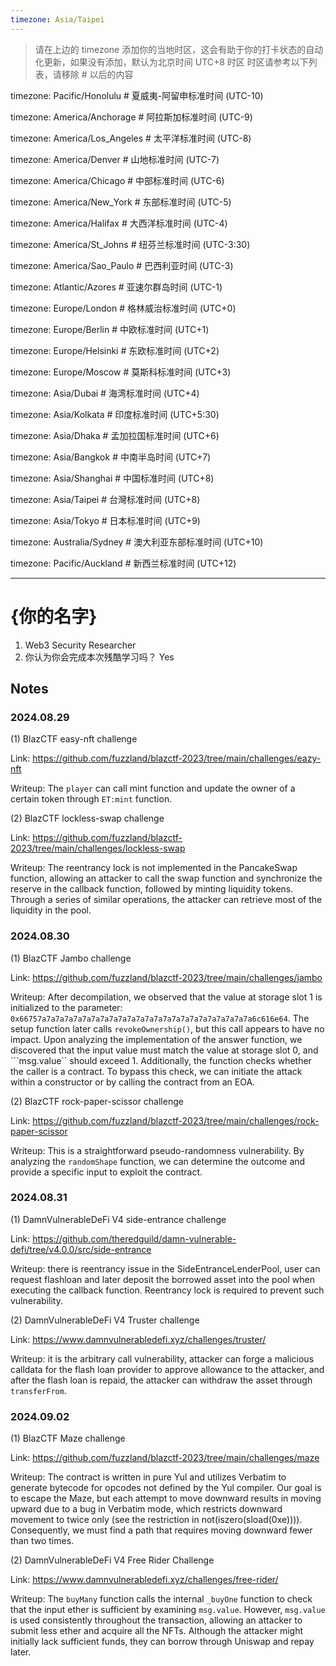 ```yaml
---
timezone: Asia/Taipei
---
```


> 请在上边的 timezone 添加你的当地时区，这会有助于你的打卡状态的自动化更新，如果没有添加，默认为北京时间 UTC+8 时区
> 时区请参考以下列表，请移除 # 以后的内容

timezone: Pacific/Honolulu # 夏威夷-阿留申标准时间 (UTC-10)

timezone: America/Anchorage # 阿拉斯加标准时间 (UTC-9)

timezone: America/Los_Angeles # 太平洋标准时间 (UTC-8)

timezone: America/Denver # 山地标准时间 (UTC-7)

timezone: America/Chicago # 中部标准时间 (UTC-6)

timezone: America/New_York # 东部标准时间 (UTC-5)

timezone: America/Halifax # 大西洋标准时间 (UTC-4)

timezone: America/St_Johns # 纽芬兰标准时间 (UTC-3:30)

timezone: America/Sao_Paulo # 巴西利亚时间 (UTC-3)

timezone: Atlantic/Azores # 亚速尔群岛时间 (UTC-1)

timezone: Europe/London # 格林威治标准时间 (UTC+0)

timezone: Europe/Berlin # 中欧标准时间 (UTC+1)

timezone: Europe/Helsinki # 东欧标准时间 (UTC+2)

timezone: Europe/Moscow # 莫斯科标准时间 (UTC+3)

timezone: Asia/Dubai # 海湾标准时间 (UTC+4)

timezone: Asia/Kolkata # 印度标准时间 (UTC+5:30)

timezone: Asia/Dhaka # 孟加拉国标准时间 (UTC+6)

timezone: Asia/Bangkok # 中南半岛时间 (UTC+7)

timezone: Asia/Shanghai # 中国标准时间 (UTC+8)

timezone: Asia/Taipei # 台灣标准时间 (UTC+8)

timezone: Asia/Tokyo # 日本标准时间 (UTC+9)

timezone: Australia/Sydney # 澳大利亚东部标准时间 (UTC+10)

timezone: Pacific/Auckland # 新西兰标准时间 (UTC+12)

---

# {你的名字}

1. Web3 Security Researcher
2. 你认为你会完成本次残酷学习吗？ Yes

## Notes

<!-- Content_START -->

### 2024.08.29

(1) BlazCTF easy-nft challenge

Link: https://github.com/fuzzland/blazctf-2023/tree/main/challenges/eazy-nft

Writeup: The `player` can call mint function and update the owner of a certain token through `ET:mint` function.

(2) BlazCTF lockless-swap challenge

Link: https://github.com/fuzzland/blazctf-2023/tree/main/challenges/lockless-swap

Writeup: The reentrancy lock is not implemented in the PancakeSwap function, allowing an attacker to call the swap function and synchronize the reserve in the callback function, followed by minting liquidity tokens. Through a series of similar operations, the attacker can retrieve most of the liquidity in the pool.

### 2024.08.30

(1) BlazCTF Jambo challenge

Link: https://github.com/fuzzland/blazctf-2023/tree/main/challenges/jambo

Writeup: After decompilation, we observed that the value at storage slot 1 is initialized to the parameter: ```0x66757a7a7a7a7a7a7a7a7a7a7a7a7a7a7a7a7a7a7a7a7a7a7a7a6c616e64```. The setup function later calls ```revokeOwnership()```, but this call appears to have no impact. Upon analyzing the implementation of the answer function, we discovered that the input value must match the value at storage slot 0, and ```msg.value`` should exceed 1. Additionally, the function checks whether the caller is a contract. To bypass this check, we can initiate the attack within a constructor or by calling the contract from an EOA.

(2) BlazCTF rock-paper-scissor challenge

Link: https://github.com/fuzzland/blazctf-2023/tree/main/challenges/rock-paper-scissor

Writeup: This is a straightforward pseudo-randomness vulnerability. By analyzing the `randomShape` function, we can determine the outcome and provide a specific input to exploit the contract.

### 2024.08.31

(1) DamnVulnerableDeFi V4 side-entrance challenge

Link: https://github.com/theredguild/damn-vulnerable-defi/tree/v4.0.0/src/side-entrance

Writeup: there is reentrancy issue in the SideEntranceLenderPool, user can request flashloan and later deposit the borrowed asset into the pool when executing the callback function. Reentrancy lock is required to prevent such vulnerability.

(2) DamnVulnerableDeFi V4 Truster challenge

Link: https://www.damnvulnerabledefi.xyz/challenges/truster/

Writeup: it is the arbitrary call vulnerability, attacker can forge a malicious calldata for the flash loan provider to approve allowance to the attacker, and after the flash loan is repaid, the attacker can withdraw the asset through `transferFrom`.

### 2024.09.02

(1) BlazCTF Maze challenge

Link: https://github.com/fuzzland/blazctf-2023/tree/main/challenges/maze

Writeup: The contract is written in pure Yul and utilizes Verbatim to generate bytecode for opcodes not defined by the Yul compiler. Our goal is to escape the Maze, but each attempt to move downward results in moving upward due to a bug in Verbatim mode, which restricts downward movement to twice only (see the restriction in not(iszero(sload(0xe)))). Consequently, we must find a path that requires moving downward fewer than two times.

(2) DamnVulnerableDeFi V4 Free Rider Challenge

Link: https://www.damnvulnerabledefi.xyz/challenges/free-rider/

Writeup: The `buyMany` function calls the internal `_buyOne` function to check that the input ether is sufficient by examining `msg.value`. However, `msg.value` is used consistently throughout the transaction, allowing an attacker to submit less ether and acquire all the NFTs. Although the attacker might initially lack sufficient funds, they can borrow through Uniswap and repay later.

<!-- Content_END -->
